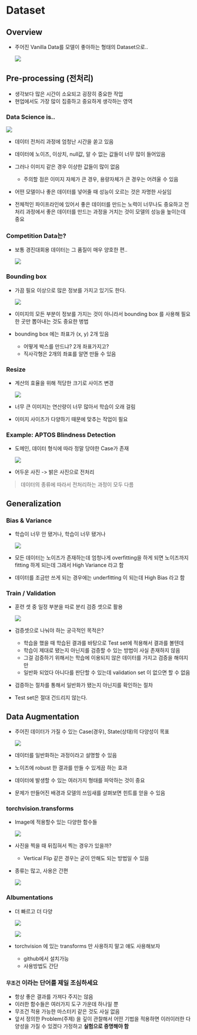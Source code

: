 # Dataset

## Overview

- 주어진 Vanilla Data를 모델이 좋아하는 형태의 Dataset으로..

    ![](./img/2021-08-24-09-24-23.png)

## Pre-processing (전처리)

- 생각보다 많은 시간이 소요되고 굉장히 중요한 작업
- 현업에서도 가장 많이 집중하고 중요하게 생각하는 영역

### Data Science is..

![](./img/2021-08-24-09-28-38.png)

- 데이터 전처리 과정에 엄청난 시간을 쏟고 있음
- 데이터에 노이즈, 이상치, null값, 알 수 없는 값들이 너무 많이 들어있음
- 그러나 이미지 같은 경우 이상한 값들이 많이 없음
  - 주의할 점은 이미지 자체가 큰 경우, 용량자체가 큰 경우는 어려울 수 있음

- 어떤 모델이나 좋은 데이터를 넣어줄 때 성능이 오르는 것은 자명한 사실임

- 전체적인 파이프라인에 있어서 좋은 데이터를 만드는 노력이 너무나도 중요하고 전처리 과정에서 좋은 데이터를 만드는 과정을 거치는 것이 모델의 성능을 높이는데 중요

### Competition Data는?

- 보통 경진대회용 데이터는 그 품질이 매우 양호한 편..

    ![](./img/2021-08-24-09-34-11.png)

### Bounding box

- 가끔 필요 이상으로 많은 정보를 가지고 있기도 한다.

    ![](./img/2021-08-24-09-35-22.png)

- 이미지의 모든 부분이 정보를 가지는 것이 아니라서 bounding box 를 사용해 필요한 곳만 뽑아내는 것도 중요한 벙법
- bounding box 에는 좌표가 (x, y) 2개 있음
  - 어떻게 박스를 만드냐? 2개 좌표가지고?
  - 직사각형은 2개의 좌표를 알면 만들 수 있음

### Resize

- 계산의 효율을 위해 적당한 크기로 사이즈 변경

    ![](./img/2021-08-24-09-38-39.png)

- 너무 큰 이미지는 연산량이 너무 많아서 학습이 오래 걸림
- 이미지 사이즈가 다양하기 때문에 맞추는 작업이 필요

### Example: APTOS Blindness Detection

- 도메인, 데이터 형식에 따라 정말 당야한 Case가 존재

    ![](./img/2021-08-24-09-40-55.png)

- 어두운 사진 -> 밝은 사진으로 전처리

> 데이터의 종류에 따라서 전처리하는 과정이 모두 다름

## Generalization

### Bias & Variance

- 학습이 너무 안 됐거나, 학습이 너무 됐거나

    ![](./img/2021-08-24-09-46-30.png)

- 모든 데이터는 노이즈가 존재하는데 엄청나게 overfitting을 하게 되면 노이즈까지 fitting 하게 되는데 그래서 High Variance 라고 함
- 데이터를 조금만 쓰게 되는 경우에는 underfitting 이 되는데 High Bias 라고 함

### Train / Validation

- 훈련 셋 중 일정 부분을 따로 분리 검증 셋으로 활용

    ![](./img/2021-08-24-09-49-15.png)

- 검증셋으로 나눠야 하는 궁극적인 목적은?
  - 학습을 했을 때 학습된 결과를 바탕으로 Test set에 적용해서 결과를 볼텐데
  - 학습이 제대로 됐는지 아닌지를 검증할 수 있는 방법이 사실 존재하지 않음
  - 그걸 검증하기 위해서는 학습에 이용되지 않은 데이터를 가지고 검증을 해야지만 
  - 일반화 되었다 아니다를 판단할 수 있는데 validation set 이 없으면 할 수 없음
- 검증하는 절차를 통해서 일반화가 됐는지 아닌지를 확인하는 절차
- Test set은 절대 건드리지 않는다.

## Data Augmentation

- 주어진 데이터가 가질 수 있는 Case(경우), State(상태)의 다양성이 목표

    ![](./img/2021-08-24-09-53-05.png)

- 데이터를 일반화하는 과정이라고 설명할 수 있음
- 노이즈에 robust 한 결과를 만들 수 있게끔 하는 효과
- 데이터에 발생할 수 있는 여러가지 형태를 파악하는 것이 중요
- 문제가 만들어진 배경과 모델의 쓰임새를 살펴보면 힌트를 얻을 수 있음

### torchvision.transforms

- Image에 적용할수 있는 다양한 함수들

    ![](./img/2021-08-24-09-56-39.png)

- 사진을 찍을 때 뒤집혀서 찍는 경우가 있을까?
  - Vertical Flip 같은 경우는 굳이 안해도 되는 방법일 수 있음

- 종류는 많고, 사용은 간편

    ![](./img/2021-08-24-09-58-26.png)

### Albumentations

- 더 빠르고 더 다양

    ![](./img/2021-08-24-09-59-27.png)

    ![](./img/2021-08-24-10-00-28.png)

- torchvision 에 있는 transforms 만 사용하지 말고 얘도 사용해보자
  - github에서 설치가능
  - 사용방법도 간단

### `무조건` 이라는 단어를 제일 조심하세요

- 항상 좋은 결과를 가져다 주지는 않음
- 이러한 함수들은 여러가지 도구 가운데 하나일 뿐
- 무조건 적용 가능한 마스터키 같은 것도 사실 없음
- 앞서 정의한 Problem(주제) 을 깊이 관찰해서 어떤 기법을 적용하면 이러이러한 다양성을 가질 수 있겠다 가정하고 **실험으로 증명해야 함**







